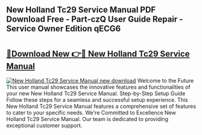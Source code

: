 ## New Holland Tc29 Service Manual PDF Download Free - Part-czQ User Guide Repair - Service Owner Edition qECG6

# <h2><a href="http://bc77230.oget.top/?id=New+Holland+Tc29+Service+Manual">🔗Download New 👉🔴 New Holland Tc29 Service Manual</a></h2>

[![New Holland Tc29 Service Manual new download](https://i.imgur.com/5g1atiW.png)](http://bc77230.oget.top/?id=New+Holland+Tc29+Service+Manual)
Welcome to the Future This user manual showcases the innovative features and functionalities of your new New Holland Tc29 Service Manual. Step-by-Step Setup Guide Follow these steps for a seamless and successful setup experience. This New Holland Tc29 Service Manual features a comprehensive set of features to cater to your specific needs. We're Committed to Excellence New Holland Tc29 Service Manual. Our team is dedicated to providing exceptional customer support.
